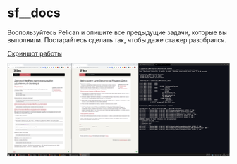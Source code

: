# sf__docs

Воспользуйтесь Pelican и опишите все предыдущие задачи, которые вы выполнили. Постарайтесь сделать так, чтобы даже стажер разобрался.

[Скриншот работы](https://github.com/slavnyj/sf__docs/blob/main/Screenshot_pelican.png)

![Скриншот работы](https://github.com/slavnyj/sf__docs/blob/main/Screenshot_pelican.png)
